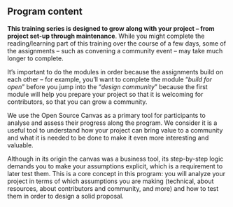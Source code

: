 ## Program content

**This training series is designed to grow along with your project – from project set-up through maintenance**. While you might complete the reading/learning part of this training over the course of a few days, some of the assignments – such as convening a community event – may take much longer to complete.

It’s important to do the modules in order because the assignments build on each other – for example, you’ll want to complete the module “_build for open_” before you jump into the “_design community_” because the first module will help you prepare your project so that it is welcoming for contributors, so that you can grow a community. 


We use the Open Source Canvas as a primary tool for participants to analyse and assess their progress along the program. We consider it is a useful tool to understand how your project can bring value to a community and what it is needed to be done to make it even more interesting and valuable. 


Although in its origin the canvas was a business tool, its step-by-step logic demands you to make your assumptions explicit, which is a requirement to later test them. This is a core concept in this program: you will analyze your project in terms of which assumptions you are making (technical, about resources, about contributors and community, and more) and how to test them in order to design a solid proposal. 
